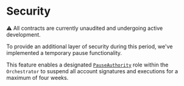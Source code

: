 # Security

⚠️ All contracts are currently unaudited and undergoing active development. 

To provide an additional layer of security during this period, we've implemented a temporary pause functionality. 

This feature enables a designated [`PauseAuthority`](https://github.com/ithacaxyz/account/blob/main/src/PauseAuthority.sol) role within the `Orchestrator` to suspend all account signatures and executions for a maximum of four weeks.